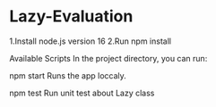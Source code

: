 # Lazy-Evaluation

1.Install node.js version 16
2.Run npm install
 
Available Scripts
In the project directory, you can run:

npm start
Runs the app loccaly.

npm test
Run unit test about Lazy class